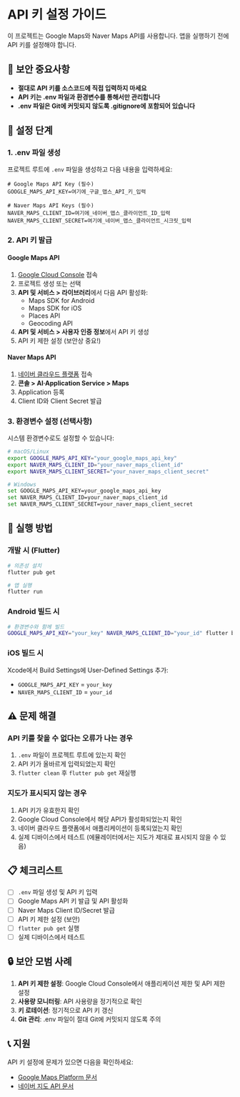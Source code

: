 # API 키 설정 가이드

이 프로젝트는 Google Maps와 Naver Maps API를 사용합니다. 앱을 실행하기 전에 API 키를 설정해야 합니다.

## 🔐 보안 중요사항

- **절대로 API 키를 소스코드에 직접 입력하지 마세요**
- **API 키는 .env 파일과 환경변수를 통해서만 관리합니다**
- **.env 파일은 Git에 커밋되지 않도록 .gitignore에 포함되어 있습니다**

## 📝 설정 단계

### 1. .env 파일 생성

프로젝트 루트에 `.env` 파일을 생성하고 다음 내용을 입력하세요:

```env
# Google Maps API Key (필수)
GOOGLE_MAPS_API_KEY=여기에_구글_맵스_API_키_입력

# Naver Maps API Keys (필수)
NAVER_MAPS_CLIENT_ID=여기에_네이버_맵스_클라이언트_ID_입력
NAVER_MAPS_CLIENT_SECRET=여기에_네이버_맵스_클라이언트_시크릿_입력
```

### 2. API 키 발급

#### Google Maps API
1. [Google Cloud Console](https://console.cloud.google.com/) 접속
2. 프로젝트 생성 또는 선택
3. **API 및 서비스 > 라이브러리**에서 다음 API 활성화:
   - Maps SDK for Android
   - Maps SDK for iOS
   - Places API
   - Geocoding API
4. **API 및 서비스 > 사용자 인증 정보**에서 API 키 생성
5. API 키 제한 설정 (보안상 중요!)

#### Naver Maps API
1. [네이버 클라우드 플랫폼](https://www.ncloud.com/) 접속
2. **콘솔 > AI·Application Service > Maps**
3. Application 등록
4. Client ID와 Client Secret 발급

### 3. 환경변수 설정 (선택사항)

시스템 환경변수로도 설정할 수 있습니다:

```bash
# macOS/Linux
export GOOGLE_MAPS_API_KEY="your_google_maps_api_key"
export NAVER_MAPS_CLIENT_ID="your_naver_maps_client_id"
export NAVER_MAPS_CLIENT_SECRET="your_naver_maps_client_secret"

# Windows
set GOOGLE_MAPS_API_KEY=your_google_maps_api_key
set NAVER_MAPS_CLIENT_ID=your_naver_maps_client_id
set NAVER_MAPS_CLIENT_SECRET=your_naver_maps_client_secret
```

## 🚀 실행 방법

### 개발 시 (Flutter)
```bash
# 의존성 설치
flutter pub get

# 앱 실행
flutter run
```

### Android 빌드 시
```bash
# 환경변수와 함께 빌드
GOOGLE_MAPS_API_KEY="your_key" NAVER_MAPS_CLIENT_ID="your_id" flutter build apk
```

### iOS 빌드 시
Xcode에서 Build Settings에 User-Defined Settings 추가:
- `GOOGLE_MAPS_API_KEY` = `your_key`
- `NAVER_MAPS_CLIENT_ID` = `your_id`

## ⚠️ 문제 해결

### API 키를 찾을 수 없다는 오류가 나는 경우
1. `.env` 파일이 프로젝트 루트에 있는지 확인
2. API 키가 올바르게 입력되었는지 확인
3. `flutter clean` 후 `flutter pub get` 재실행

### 지도가 표시되지 않는 경우
1. API 키가 유효한지 확인
2. Google Cloud Console에서 해당 API가 활성화되었는지 확인
3. 네이버 클라우드 플랫폼에서 애플리케이션이 등록되었는지 확인
4. 실제 디바이스에서 테스트 (에뮬레이터에서는 지도가 제대로 표시되지 않을 수 있음)

## 📋 체크리스트

- [ ] `.env` 파일 생성 및 API 키 입력
- [ ] Google Maps API 키 발급 및 API 활성화
- [ ] Naver Maps Client ID/Secret 발급
- [ ] API 키 제한 설정 (보안)
- [ ] `flutter pub get` 실행
- [ ] 실제 디바이스에서 테스트

## 🔒 보안 모범 사례

1. **API 키 제한 설정**: Google Cloud Console에서 애플리케이션 제한 및 API 제한 설정
2. **사용량 모니터링**: API 사용량을 정기적으로 확인
3. **키 로테이션**: 정기적으로 API 키 갱신
4. **Git 관리**: .env 파일이 절대 Git에 커밋되지 않도록 주의

## 📞 지원

API 키 설정에 문제가 있으면 다음을 확인하세요:
- [Google Maps Platform 문서](https://developers.google.com/maps/documentation)
- [네이버 지도 API 문서](https://navermaps.github.io/android-map-sdk/guide-ko/)